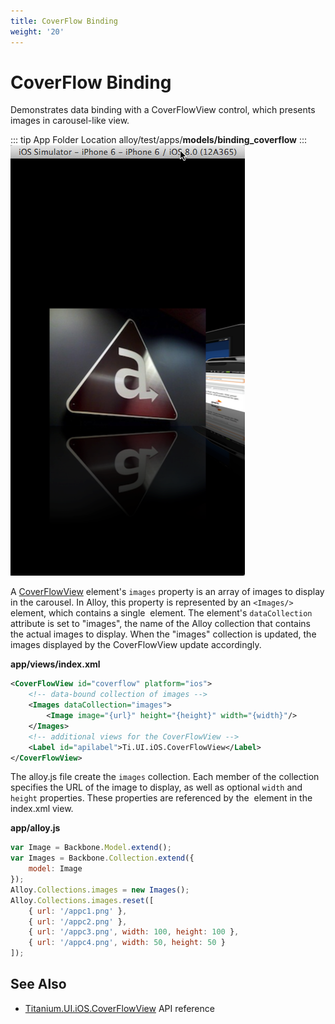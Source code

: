 ```yaml
---
title: CoverFlow Binding
weight: '20'
---
```


# CoverFlow Binding

Demonstrates data binding with a CoverFlowView control, which presents images in carousel-like view.

::: tip App Folder Location
alloy/test/apps/**models/binding\_coverflow**
:::
![image](./image.png)

A [CoverFlowView](#!/api/Titanium.UI.iOS.CoverFlowView) element's `images` property is an array of images to display in the carousel. In Alloy, this property is represented by an `<Images/>` element, which contains a single <Image/> element. The <Images/> element's `dataCollection` attribute is set to "images", the name of the Alloy collection that contains the actual images to display. When the "images" collection is updated, the images displayed by the CoverFlowView update accordingly.

**app/views/index.xml**

```xml
<CoverFlowView id="coverflow" platform="ios">
    <!-- data-bound collection of images -->
    <Images dataCollection="images">
        <Image image="{url}" height="{height}" width="{width}"/>
    </Images>
    <!-- additional views for the CoverFlowView -->
    <Label id="apilabel">Ti.UI.iOS.CoverFlowView</Label>
</CoverFlowView>
```

The alloy.js file create the `images` collection. Each member of the collection specifies the URL of the image to display, as well as optional `width` and `height` properties. These properties are referenced by the <Image/> element in the index.xml view.

**app/alloy.js**

```javascript
var Image = Backbone.Model.extend();
var Images = Backbone.Collection.extend({
    model: Image
});
Alloy.Collections.images = new Images();
Alloy.Collections.images.reset([
    { url: '/appc1.png' },
    { url: '/appc2.png' },
    { url: '/appc3.png', width: 100, height: 100 },
    { url: '/appc4.png', width: 50, height: 50 }
]);
```

## See Also

* [Titanium.UI.iOS.CoverFlowView](#!/api/Titanium.UI.iOS.CoverFlowView) API reference
